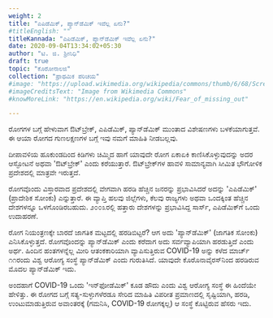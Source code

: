```yaml
---
weight: 2
title: "ಎಪಿಡೆಮಿಕ್, ಪ್ಯಾನ್‌ಡೆಮಿಕ್ ಇವೆಲ್ಲ ಏನು?"
#titleEnglish: ""
titleKannada: "ಎಪಿಡೆಮಿಕ್, ಪ್ಯಾನ್‌ಡೆಮಿಕ್ ಇವೆಲ್ಲ ಏನು?"
date: 2020-09-04T13:34:02+05:30
author: "ಟಿ. ಜಿ. ಶ್ರೀನಿಧಿ"
draft: true
topic: "ಕೊರೋನಾಲಜಿ"
collection: "ಪ್ರಾಥಮಿಕ ಪರಿಚಯ"
#image: "https://upload.wikimedia.org/wikipedia/commons/thumb/6/68/Screen_time.jpg/1920px-Screen_time.jpg"
#imageCreditsText: "Image from Wikimedia Commons"
#knowMoreLink: "https://en.wikipedia.org/wiki/Fear_of_missing_out"

---
```


ರೋಗಗಳ ಬಗ್ಗೆ ಹೇಳುವಾಗ ಔಟ್‌ಬ್ರೇಕ್, ಎಪಿಡೆಮಿಕ್, ಪ್ಯಾನ್‌ಡೆಮಿಕ್ ಮುಂತಾದ ವಿಶೇಷಣಗಳು ಬಳಕೆಯಾಗುತ್ತವೆ. ಈ ಆಯಾ ರೋಗದ ಗುಣಲಕ್ಷಣಗಳ ಬಗ್ಗೆ ಇವು ನಮಗೆ ಮಾಹಿತಿ ನೀಡಬಲ್ಲವು. 

ದೀಪಾವಳಿಯ ಹೂಕುಂಡದಿಂದ ಕಿಡಿಗಳು ಚಿಮ್ಮಿದ ಹಾಗೆ ಯಾವುದೇ ರೋಗ ಏಕಾಏಕಿ ಕಾಣಿಸಿಕೊಳ್ಳುವುದನ್ನು ಅದರ ಆಸ್ಫೋಟನೆ ಅಥವಾ 'ಔಟ್‌ಬ್ರೇಕ್' ಎಂದು ಕರೆಯುತ್ತಾರೆ. ಔಟ್‌ಬ್ರೇಕ್‌ಗಳ ಹಾವಳಿ ಸಾಮಾನ್ಯವಾಗಿ ಸೀಮಿತ ಭೌಗೋಳಿಕ ಪ್ರದೇಶದಲ್ಲಿ ಮಾತ್ರವೇ ಇರುತ್ತದೆ. 

ರೋಗವೊಂದು ವಿಸ್ತಾರವಾದ ಪ್ರದೇಶದಲ್ಲಿ ವೇಗವಾಗಿ ಹರಡಿ ಹೆಚ್ಚಿನ ಜನರನ್ನು ಪ್ರಭಾವಿಸಿದರೆ ಅದನ್ನು 'ಎಪಿಡೆಮಿಕ್' (ಪ್ರಾದೇಶಿಕ ಸೋಂಕು) ಎನ್ನುತ್ತಾರೆ. ಈ ವ್ಯಾಪ್ತಿ ಹಲವು ಜಿಲ್ಲೆಗಳು, ಕೆಲವು ರಾಜ್ಯಗಳು ಅಥವಾ ಒಂದಕ್ಕಿಂತ ಹೆಚ್ಚಿನ ದೇಶಗಳನ್ನೂ ಒಳಗೊಂಡಿರಬಹುದು. ೨೦೦೩ರಲ್ಲಿ ಹತ್ತಾರು ದೇಶಗಳನ್ನು ಪ್ರಭಾವಿಸಿದ್ದ ಸಾರ್ಸ್, ಎಪಿಡೆಮಿಕ್‌ಗೆ ಒಂದು ಉದಾಹರಣೆ. 

ರೋಗ ನಿಯಂತ್ರಣಕ್ಕೇ ಬಾರದೆ ಜಾಗತಿಕ ಮಟ್ಟದಲ್ಲಿ ಹರಡಿಬಿಟ್ಟರೆ? ಆಗ ಅದು 'ಪ್ಯಾನ್‌ಡೆಮಿಕ್' (ಜಾಗತಿಕ ಸೋಂಕು) ಎನಿಸಿಕೊಳ್ಳುತ್ತದೆ. ರೋಗವೊಂದನ್ನು ಪ್ಯಾನ್‌ಡೆಮಿಕ್ ಎಂದು ಕರೆದಾಗ ಅದು ಸರ್ವವ್ಯಾಪಿಯಾಗಿ ಹರಡುತ್ತಿದೆ ಎಂದು ಅರ್ಥ. ಹಿಂದಿನ ಹಂತಗಳನ್ನೆಲ್ಲ ಮೀರಿ ಆತಂಕಕಾರಿಯಾಗಿ ವ್ಯಾಪಿಸುತ್ತಿರುವ COVID-19 ಅನ್ನು ಕಳೆದ ಮಾರ್ಚ್ ೧೧ರಂದು ವಿಶ್ವ ಆರೋಗ್ಯ ಸಂಸ್ಥೆ ಪ್ಯಾನ್‌ಡೆಮಿಕ್ ಎಂದು ಗುರುತಿಸಿದೆ. ಯಾವುದೇ ಕೊರೊನಾವೈರಸ್‌ನಿಂದ ಹರಡಿರುವ ಮೊದಲ ಪ್ಯಾನ್‌ಡೆಮಿಕ್ ಇದು. 

ಅಂದಹಾಗೆ COVID-19 ಒಂದು 'ಇನ್‌ಫೋಡೆಮಿಕ್' ಕೂಡ ಹೌದು ಎಂದು ವಿಶ್ವ ಆರೋಗ್ಯ ಸಂಸ್ಥೆ ಈ ಹಿಂದೆಯೇ ಹೇಳಿತ್ತು. ಈ ರೋಗದ ಬಗ್ಗೆ ಸತ್ಯ-ಸುಳ್ಳುಗಳೆರಡೂ ಸೇರಿದ ಮಾಹಿತಿ ವಿಪರೀತ ಪ್ರಮಾಣದಲ್ಲಿ ಸೃಷ್ಟಿಯಾಗಿ, ಹರಡಿ, ಉಂಟುಮಾಡುತ್ತಿರುವ ಅವಾಂತರಕ್ಕೆ (ಗಮನಿಸಿ, COVID-19 ರೋಗಕ್ಕಲ್ಲ) ಆ ಸಂಸ್ಥೆ ಕೊಟ್ಟಿರುವ ಹೆಸರು ಇದು.
